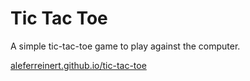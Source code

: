 # Tic Tac Toe

A simple tic-tac-toe game to play against the computer.

[aleferreinert.github.io/tic-tac-toe](https://aleferreinert.github.io/tic-tac-toe "aleferreinert.github.io/tic-tac-toe")